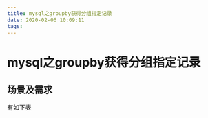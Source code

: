 ```yaml
---
title: mysql之groupby获得分组指定记录
date: 2020-02-06 10:09:11
tags:
---
```


# mysql之groupby获得分组指定记录

## 场景及需求

有如下表

